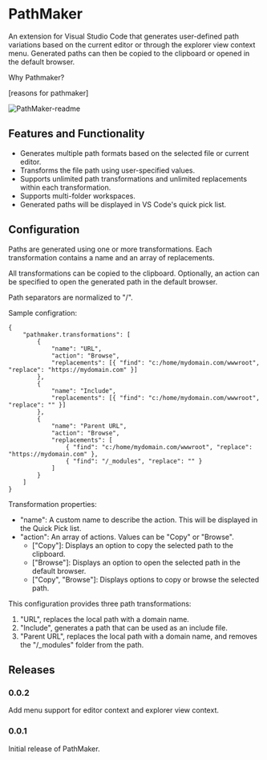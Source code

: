 # PathMaker

An extension for Visual Studio Code that generates user-defined path variations based on the current editor or through the explorer view context menu. Generated paths can then be copied to the clipboard or opened in the default browser.

Why Pathmaker?

[reasons for pathmaker]

![PathMaker-readme](https://user-images.githubusercontent.com/39276677/219970869-6443d3ba-fd88-45a6-8087-b07fb986a654.gif)

## Features and Functionality

- Generates multiple path formats based on the selected file or current editor.
- Transforms the file path using user-specified values.
- Supports unlimited path transformations and unlimited replacements within each transformation.
- Supports multi-folder workspaces.
- Generated paths will be displayed in VS Code's quick pick list.

## Configuration

Paths are generated using one or more transformations. Each transformation contains a name and an array of replacements.

All transformations can be copied to the clipboard. Optionally, an action can be specified to open the generated path in the default browser.

Path separators are normalized to "/".

Sample configration:

```
{
	"pathmaker.transformations": [
		{
			"name": "URL",
			"action": "Browse",
			"replacements": [{ "find": "c:/home/mydomain.com/wwwroot", "replace": "https://mydomain.com" }]
		},
		{
			"name": "Include",
			"replacements": [{ "find": "c:/home/mydomain.com/wwwroot", "replace": "" }]
		},
		{
			"name": "Parent URL",
			"action": "Browse",
			"replacements": [
				{ "find": "c:/home/mydomain.com/wwwroot", "replace": "https://mydomain.com" },
				{ "find": "/_modules", "replace": "" }
			]
		}
	]
}
```

Transformation properties:

- "name": A custom name to describe the action. This will be displayed in the Quick Pick list.
- "action": An array of actions. Values can be "Copy" or "Browse".
  - ["Copy"]: Displays an option to copy the selected path to the clipboard.
  - ["Browse"]: Displays an option to open the selected path in the default browser.
  - ["Copy", "Browse"]: Displays options to copy or browse the selected path.

This configuration provides three path transformations:

1. "URL", replaces the local path with a domain name.
2. "Include", generates a path that can be used as an include file.
3. "Parent URL", replaces the local path with a domain name, and removes the "/\_modules" folder from the path.

## Releases

### 0.0.2

Add menu support for editor context and explorer view context.

### 0.0.1

Initial release of PathMaker.
